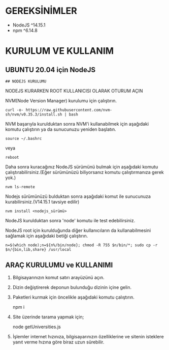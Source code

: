 # GEREKSİNİMLER

- NodeJS ^14.15.1
- npm ^6.14.8

# KURULUM VE KULLANIM

## UBUNTU 20.04 için NodeJS 

    ## NODEJS KURULUMU
NODEJS KURARKEN ROOT KULLANICISI OLARAK OTURUM AÇIN  

NVM(Node Version Manager) kurulumu için çalıştırın.

    curl -o- https://raw.githubusercontent.com/nvm-sh/nvm/v0.35.3/install.sh | bash

NVM başarıyla kurulduktan sonra NVM'i kullanabilmek için aşağıdaki komutu çalıştırın ya da sunucunuzu yeniden başlatın.

    source ~/.bashrc
    
veya
    
    reboot
    
Daha sonra kuracağınız NodeJS sürümünü bulmak için aşağıdaki komutu çalıştırabilirsiniz.(Eğer sürümünüzü biliyorsanız komutu çalıştırmanıza gerek yok.)

    nvm ls-remote
    
Nodejs sürümünüzü bulduktan sonra aşağıdaki komut ile sunucunuza kurabilirsiniz.(V14.15.1 tavsiye edilir)

    nvm install <nodejs_sürümü>
    
NodeJS kurulduktan sonra 'node' komutu ile test edebilirsiniz.

NodeJS root için kurulduğunda diğer kullanıcıların da kullanabilmesini sağlamak için aşağıdaki betiği çalıştırın.

    n=$(which node);n=${n%/bin/node}; chmod -R 755 $n/bin/*; sudo cp -r $n/{bin,lib,share} /usr/local

## ARAÇ KURULUMU ve KULLANIMI

1. Bilgisayarınızın komut satırı arayüzünü açın.
2. Dizin değiştirerek deponun bulunduğu dizinin içine gelin.
3. Paketleri kurmak için öncelikle aşağıdaki komutu çalıştırın.

    npm i

4. Site üzerinde tarama yapmak için;

    node getUniversities.js    

    
5. İşlemler internet hızınıza, bilgisayarınızın özelliklerine ve sitenin isteklere yanıt verme hızına göre biraz uzun sürebilir.
